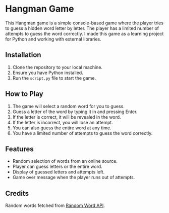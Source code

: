 # Hangman Game

This Hangman game is a simple console-based game where the player tries to guess a hidden word letter by letter. The player has a limited number of attempts to guess the word correctly. I made this game as a learning project for Python and working with external libraries.

## Installation

1. Clone the repository to your local machine.
2. Ensure you have Python installed.
3. Run the `script.py` file to start the game.

## How to Play

1. The game will select a random word for you to guess.
2. Guess a letter of the word by typing it in and pressing Enter.
3. If the letter is correct, it will be revealed in the word.
4. If the letter is incorrect, you will lose an attempt.
5. You can also guess the entire word at any time.
6. You have a limited number of attempts to guess the word correctly.

## Features

- Random selection of words from an online source.
- Player can guess letters or the entire word.
- Display of guessed letters and attempts left.
- Game over message when the player runs out of attempts.

## Credits

Random words fetched from [Random Word API](https://random-word-api.herokuapp.com/).


